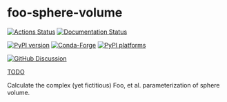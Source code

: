 # foo-sphere-volume

[![Actions Status][actions-badge]][actions-link]
[![Documentation Status][rtd-badge]][rtd-link]

[![PyPI version][pypi-version]][pypi-link]
[![Conda-Forge][conda-badge]][conda-link]
[![PyPI platforms][pypi-platforms]][pypi-link]

[![GitHub Discussion][github-discussions-badge]][github-discussions-link]

[TODO](./TODO.md)

<!-- SPHINX-START -->

Calculate the complex (yet fictitious) Foo, et al. parameterization of sphere
volume.

<!-- prettier-ignore-start -->
[actions-badge]:            https://github.com/ArieKnoester/foo-sphere-volume/workflows/CI/badge.svg
[actions-link]:             https://github.com/ArieKnoester/foo-sphere-volume/actions
[conda-badge]:              https://img.shields.io/conda/vn/conda-forge/foo-sphere-volume
[conda-link]:               https://github.com/conda-forge/foo-sphere-volume-feedstock
[github-discussions-badge]: https://img.shields.io/static/v1?label=Discussions&message=Ask&color=blue&logo=github
[github-discussions-link]:  https://github.com/ArieKnoester/foo-sphere-volume/discussions
[pypi-link]:                https://pypi.org/project/foo-sphere-volume/
[pypi-platforms]:           https://img.shields.io/pypi/pyversions/foo-sphere-volume
[pypi-version]:             https://img.shields.io/pypi/v/foo-sphere-volume
[rtd-badge]:                https://readthedocs.org/projects/foo-sphere-volume/badge/?version=latest
[rtd-link]:                 https://foo-sphere-volume.readthedocs.io/en/latest/?badge=latest

<!-- prettier-ignore-end -->
